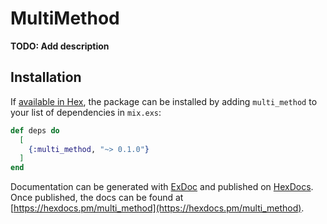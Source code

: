 # MultiMethod

**TODO: Add description**

## Installation

If [available in Hex](https://hex.pm/docs/publish), the package can be installed
by adding `multi_method` to your list of dependencies in `mix.exs`:

```elixir
def deps do
  [
    {:multi_method, "~> 0.1.0"}
  ]
end
```

Documentation can be generated with [ExDoc](https://github.com/elixir-lang/ex_doc)
and published on [HexDocs](https://hexdocs.pm). Once published, the docs can
be found at [https://hexdocs.pm/multi_method](https://hexdocs.pm/multi_method).


